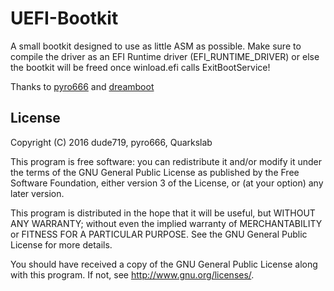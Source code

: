 # UEFI-Bootkit

A small bootkit designed to use as little ASM as possible. Make sure to compile the driver as an EFI Runtime driver (EFI_RUNTIME_DRIVER) or else the bootkit will be freed once winload.efi calls ExitBootService!

Thanks to [pyro666](https://github.com/Pyro666) and [dreamboot](https://github.com/quarkslab/dreamboot)

## License
Copyright (C) 2016 dude719, pyro666, Quarkslab

This program is free software: you can redistribute it and/or modify
it under the terms of the GNU General Public License as published by
the Free Software Foundation, either version 3 of the License, or
(at your option) any later version.

This program is distributed in the hope that it will be useful,
but WITHOUT ANY WARRANTY; without even the implied warranty of
MERCHANTABILITY or FITNESS FOR A PARTICULAR PURPOSE.  See the
GNU General Public License for more details.

You should have received a copy of the GNU General Public License
along with this program.  If not, see <http://www.gnu.org/licenses/>.
